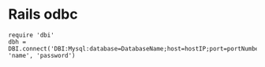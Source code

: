 # Rails odbc
```
require 'dbi'
dbh = DBI.connect('DBI:Mysql:database=DatabaseName;host=hostIP;port=portNumber', 'name', 'password')
```
